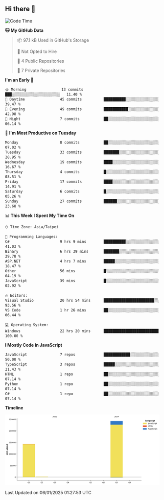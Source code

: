 ## Hi there 👋

<!--
**Latisha19/Latisha19** is a ✨ _special_ ✨ repository because its `README.md` (this file) appears on your GitHub profile.

Here are some ideas to get you started:

- 🔭 I’m currently working on ...
- 🌱 I’m currently learning ...
- 👯 I’m looking to collaborate on ...
- 🤔 I’m looking for help with ...
- 💬 Ask me about ...
- 📫 How to reach me: ...
- 😄 Pronouns: ...
- ⚡ Fun fact: ...
-->

<!--START_SECTION:waka-->
![Code Time](http://img.shields.io/badge/Code%20Time-1%2C270%20hrs%2014%20mins-blue)

**🐱 My GitHub Data** 

> 📦 97.1 kB Used in GitHub's Storage 
 > 
> 🚫 Not Opted to Hire
 > 
> 📜 4 Public Repositories 
 > 
> 🔑 7 Private Repositories 
 > 
**I'm an Early 🐤** 

```text
🌞 Morning                13 commits          ███░░░░░░░░░░░░░░░░░░░░░░   11.40 % 
🌆 Daytime                45 commits          ██████████░░░░░░░░░░░░░░░   39.47 % 
🌃 Evening                49 commits          ███████████░░░░░░░░░░░░░░   42.98 % 
🌙 Night                  7 commits           ██░░░░░░░░░░░░░░░░░░░░░░░   06.14 % 
```
📅 **I'm Most Productive on Tuesday** 

```text
Monday                   8 commits           ██░░░░░░░░░░░░░░░░░░░░░░░   07.02 % 
Tuesday                  33 commits          ███████░░░░░░░░░░░░░░░░░░   28.95 % 
Wednesday                19 commits          ████░░░░░░░░░░░░░░░░░░░░░   16.67 % 
Thursday                 4 commits           █░░░░░░░░░░░░░░░░░░░░░░░░   03.51 % 
Friday                   17 commits          ████░░░░░░░░░░░░░░░░░░░░░   14.91 % 
Saturday                 6 commits           █░░░░░░░░░░░░░░░░░░░░░░░░   05.26 % 
Sunday                   27 commits          ██████░░░░░░░░░░░░░░░░░░░   23.68 % 
```


📊 **This Week I Spent My Time On** 

```text
🕑︎ Time Zone: Asia/Taipei

💬 Programming Languages: 
C#                       9 hrs 9 mins        ██████████░░░░░░░░░░░░░░░   41.03 % 
Binary                   6 hrs 39 mins       ███████░░░░░░░░░░░░░░░░░░   29.78 % 
ASP.NET                  4 hrs 7 mins        █████░░░░░░░░░░░░░░░░░░░░   18.47 % 
Other                    56 mins             █░░░░░░░░░░░░░░░░░░░░░░░░   04.19 % 
JavaScript               39 mins             █░░░░░░░░░░░░░░░░░░░░░░░░   02.92 % 

🔥 Editors: 
Visual Studio            20 hrs 54 mins      ███████████████████████░░   93.56 % 
VS Code                  1 hr 26 mins        ██░░░░░░░░░░░░░░░░░░░░░░░   06.44 % 

💻 Operating System: 
Windows                  22 hrs 20 mins      █████████████████████████   100.00 % 
```

**I Mostly Code in JavaScript** 

```text
JavaScript               7 repos             ████████████░░░░░░░░░░░░░   50.00 % 
TypeScript               3 repos             █████░░░░░░░░░░░░░░░░░░░░   21.43 % 
HTML                     1 repo              ██░░░░░░░░░░░░░░░░░░░░░░░   07.14 % 
Python                   1 repo              ██░░░░░░░░░░░░░░░░░░░░░░░   07.14 % 
C#                       1 repo              ██░░░░░░░░░░░░░░░░░░░░░░░   07.14 % 
```



**Timeline**

![Lines of Code chart](https://raw.githubusercontent.com/Latisha19/Latisha19/main/assets/bar_graph.png)


 Last Updated on 06/01/2025 01:27:53 UTC
<!--END_SECTION:waka-->
